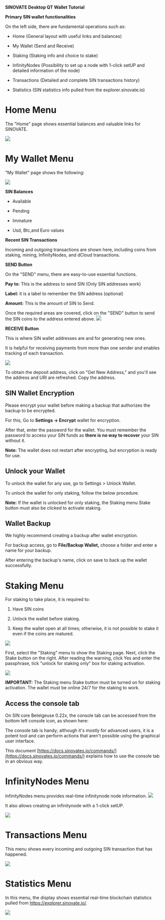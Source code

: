 **SINOVATE Desktop QT Wallet Tutorial**


**Primary SIN wallet functionalities**

On the left side, there are fundamental operations such as:

-   Home (General layout with useful links and balances)
 
-   My Wallet (Send and Receive)
    
-   Staking (Staking info and choice to stake)
    
-   InfinityNodes (Possibility to set up a node with 1-click setUP and detailed information of the node)
    
-   Transactions (Detailed and complete SIN transactions history)
    
-   Statistics (SIN statistics info pulled from the explorer.sinovate.io)
 
# Home Menu
   
The "Home" page shows essential balances and valuable links for SINOVATE.

![](https://lh3.googleusercontent.com/Peo8tqUY3PYVLXPHWKnUyd5MKE6FHLXtI3-sD83lwCoMKlAG3IUxF0QeiWhXwrtzUPZAYfjLRz8aaPzMsqq_cw_DxmT4iPczq9XHE16L8ptg-b3bZ0YDBfEkv8NHaesH7thtFI6Q)

  

  # My Wallet Menu
    

"My Wallet" page shows the following:

![](https://lh6.googleusercontent.com/Sdw7b5W4t-pyFkrukBPJ_-GMWDD_OeeVxENQQaRJ4Z2hZB09lLBVftNgPvJaj76eKt1DKAmqRsJ3p2ok1IFm86Vgi5ZXBb7GzMCcyqjDKo597EvPwpnZKu9D0VfNMQzT52jLytnF)

  

**SIN Balances** 

-   Available
    
-   Pending
    
-   Immature
    
-   Usd, Btc,and Euro values

    

  

**Recent SIN Transactions**

Incoming and outgoing transactions are shown here, including coins from staking, mining, InfinityNodes, and dCloud transactions.

  




 **SEND Button**

On the "SEND" menu, there are easy-to-use essential functions. 

**Pay to:** This is the address to send SIN (Only SIN addresses work)

**Label:** it is a label to remember the SIN address (optional)

**Amount:** This is the amount of SIN to Send.

Once the required areas are covered, click on the "SEND" button to send the SIN coins to the address entered above.
![](https://lh4.googleusercontent.com/cmzZaHryrIfJi4mmgVj7oxl4yqE2u3eITfHtgi5_Bhu3M_FK5_v5YJS-gGQRVLQb3tiCHTsiIqLPmL6d1obRZc6Np5bjYmKqslbVCQGjSAr5ATnjzXw5pts_xaOFIPblNJl9c49I)
  

**RECEIVE Button**

This is where SIN wallet addresses are and for generating new ones.

It is helpful for receiving payments from more than one sender and enables tracking of each transaction.

![](https://lh5.googleusercontent.com/FUTOutRNgE8F0Njaw2EzFZIHSxIQxF2qWUc4p6NIslAfgXHiI_JD7TwOKpOtL5F-IFfikPcnwfcd_OmREfqdrxlYF0Cmry4Z0b-VIAWL37h3DCRXUXsteDozok0MqI8y7VCvv8Ml)

To obtain the deposit address, click on "Get New Address," and you'll see the address and URI are refreshed. Copy the address.

  

## SIN Wallet Encryption

Please encrypt your wallet before making a backup that authorizes the backup to be encrypted.

For this, Go to **Settings -> Encrypt** wallet for encryption.

  
  

After that, enter the password for the wallet. You must remember the password to access your SIN funds as **there is no way to recover** your SIN without it.

  

**Note:** The wallet does not restart after encrypting, but encryption is ready for use.

## Unlock your Wallet

To unlock the wallet for any use, go to Settings > Unlock Wallet.

To unlock the wallet for only staking, follow the below procedure.

**Note:** If the wallet is unlocked for only staking, the Staking menu Stake button must also be clicked to activate staking.

  

## Wallet Backup

We highly recommend creating a backup after wallet encryption.

  

For backup access, go to **File/Backup Wallet,** choose a folder and enter a name for your backup.

After entering the backup's name, click on save to back up the wallet successfully.

 

  # Staking Menu
    

For staking to take place, it is required to:

1.  Have SIN coins
    
2.  Unlock the wallet before staking.
    
3.  Keep the wallet open at all times; otherwise, it is not possible to stake it even if the coins are matured.
    
![](https://lh5.googleusercontent.com/Aincl1i2iHTJ-G1mDrFAoxKgNUZzGSBTPnhl8URESQggf2X_x9kTc34E7aYLw1vHFijFU7IbSqj5_l4TzULdBO_4nXEOlqR4jYN8Wkug19TR1UFDnZUDTNx_vNTiJEKH5HVyZHO9)
  

First, select the "Staking" menu to show the Staking page. Next, click the Stake button on the right. After reading the warning, click Yes and enter the passphrase, tick "unlock for staking only" box for staking activation.

 ![](https://lh3.googleusercontent.com/6aDd9-PGH5YpQHOEcELlyOIpqMDGHspSPz4QpWlqvu8kH-MiR_fawnh1S7p4Qp2AzbpGu3RYfZcAGa_CzqJksCSIfcYiGqAefF2UobHFLXfy7rAY3l7UGmLyteS9AbeDr_VxRKuR) 

**IMPORTANT:** The Staking menu Stake button must be turned on for staking activation. The wallet must be online 24/7 for the staking to work.

  
  

## Access the console tab

On SIN core Betelgeuse 0.22x, the console tab can be accessed from the bottom left console icon, as shown here:

  
  

The console tab is handy; although it's mostly for advanced users, it is a potent tool and can perform actions that aren't possible using the graphical user interface.

This document [https://docs.sinovates.io/commands/](https://docs.sinovates.io/commands/) explains how to use the console tab in an obvious way.

  
  

  # InfinityNodes Menu

  InfinityNodes menu provides real-time infinitynode node information.
  ![](https://lh6.googleusercontent.com/9DpeVqrWXIfPIiKcN-HuYj9bZGsUhZ_Sv2NPyXOPknt93q3Gu6_n6ZsUGrGCxzFzQIXMOW0LdeXHIjrfM350EVIrbeu0EL2hFkT3cH5O1xY577t1x1g4jCVMXpOHMquSY7iyJcg_)
  
  
  It also allows creating an infinitynode with a 1-click setUP.
  
  ![](https://lh5.googleusercontent.com/_L3krValK2eYIk3toMZ18CEZaTpBkPVFyPGmiE_oP33AqsL5pmOOvcrpCcveIVPMPl2B1JqVWoQq_wBYEjkcXgJ-bDp1clOKu9o3xeRo2jfg7wpU5zTDyrnT6E0t9PTYqLsbfdVr)
  
  

  # Transactions Menu

This menu shows every incoming and outgoing SIN transaction that has happened.

![](https://lh6.googleusercontent.com/XVY5rOFL9a3TFhwT7dMgvUl2q4Rf3wOBNl_jbe-1Hibid0-BmWP1w5eKppDmgN3FooOLhlga7ryx-AHvCOaMm5QURsfR9RBMXN6MBnaMyM_bKg3NSuDxw55itYLnMt4E-J8MnUEH)

  

  # Statistics Menu

  In this menu, the display shows essential real-time blockchain statistics pulled from https://explorer.sinovate.io/.

**![](https://lh5.googleusercontent.com/UdtxYHLZNMWZCiK0EnTaI9BFKhSWXGtgRreKV0iAB9micIJ9stzmKORRVItkLQWIz3VgEmPdiPG3aTHtj08GgVLN-FRh7kaRYB4jgIT6kcKexqbkk6I1uavbN5W8qSA-89bhktBf)**
